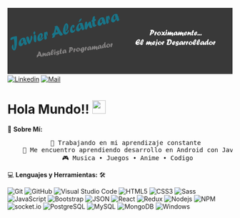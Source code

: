 ![Header](https://raw.githubusercontent.com/Jalcantaracanto/Jalcantaracanto/master/HeaderGithub.png "Header")
[![Linkedin](https://img.shields.io/badge/LikedIn-Javier%20Alc%C3%A1ntara-000000?style=flat&logo=linkedin&logoColor=blue&labelColor=black&color=blue
)](https://www.linkedin.com/in/jalcantaracanto/)
[![Mail](https://img.shields.io/badge/Gmail-javier.alcantara.canto%40gmail.com-000000?style=flat&logo=gmail&logoColor=red&labelColor=black&color=red
)](mailto:javier.alcantara.canto@gmail.com)

# Hola Mundo!! <img src="https://raw.githubusercontent.com/MartinHeinz/MartinHeinz/master/wave.gif" width="30px" height="30px" />

<!-- 
Mi nombre es Javier Alcántara, soy analista programador. Vivo en chile, en la región de Valparaiso. 

## Sobre Mí
-->


💬 **Sobre Mí:** <br>
<div align="center" width="200px" height="30px">
  <pre>
    💼 Trabajando en mi aprendizaje constante 
    🌱 Me encuentro aprendiendo desarrollo en Android con Java y Kotlin
    🎮 Musica • Juegos • Anime • Codigo
</pre>
</div>
<!-- 
💼 Aprendiendo • Busqueda 
    🌱 Android • Java • Kotlin
    🎮 Musica • Juegos • Anime • Codigo
  - 🔭 Trabajando en mi aprendizaje constante.
  - 🌱 Me encuentro aprendiendo desarrollo en Android con Java y Kotlin.
-->

💻 **Lenguajes y Herramientas:** 🛠️<br>

![Git](https://img.shields.io/badge/-Git-000000?style=flat&logo=git&logoColor=F05032&labelColor=ffffff)
![GitHub](https://img.shields.io/badge/-GitHub-000000?style=flat&logo=github&logoColor=000000&labelColor=ffffff)
![Visual Studio Code](https://img.shields.io/badge/-VSCode-000000?style=flat&logo=visual-studio-code&labelColor=007ACC)
![HTML5](https://img.shields.io/badge/-HTML5-000000?style=flat&logo=html5&logoColor=ffffff&labelColor=E34F26)
![CSS3](https://img.shields.io/badge/-CSS3-000000?style=flat&logo=css3&logoColor=ffffff&labelColor=1572B6) 
![Sass](https://img.shields.io/badge/-Sass-000000?style=flat&logo=sass&logoColor=ffffff&labelColor=%23CC6699)
![JavaScript](https://img.shields.io/badge/-JavaScript-000000?style=flat&logo=javascript)
![Bootstrap](https://img.shields.io/badge/-Bootstrap-000000?style=flat&logo=bootstrap&logoColor=ffffff&labelColor=563D7C)
![JSON](https://img.shields.io/badge/-JSON-000000?style=flat&logo=JSON&logoColor=000000&labelColor=ffffff)
![React](https://img.shields.io/badge/-React-000000?style=flat&logo=react)
![Redux](https://img.shields.io/badge/-Redux-000000?style=flat&logo=redux&logoColor=764ABC&labelColor=ffffff)
![Nodejs](https://img.shields.io/badge/-Nodejs-000000?style=flat&logo=Node.js)
![NPM](https://img.shields.io/badge/-npm-000000?style=flat&logo=npm&labelColor=ffffff)
![socket.io](https://img.shields.io/badge/-Socket.Io-000000?style=flat&logo=socket.io&logoColor=000000&labelColor=ffffff)
![PostgreSQL](https://img.shields.io/badge/-PostgreSQL-000000?style=flat&logo=postgresql&logoColor=ffffff&labelColor=336791)
![MySQL](https://img.shields.io/badge/-MySQL-000000?style=flat&logo=mysql&labelColor=ffffff)
![MongoDB](https://img.shields.io/badge/-MongoDB-000000?style=flat&logo=mongodb&labelColor=ffffff)
![Windows](https://img.shields.io/badge/-Windows-000000?style=flat&logo=windows&logoColor=ffffff&labelColor=0078D6)
<!-- 
📫 **Contacto:** <br>

[![Linkedin](https://img.shields.io/badge/LikedIn-Javier%20Alc%C3%A1ntara-000000?style=flat&logo=linkedin&logoColor=blue&labelColor=black&color=blue
)](https://www.linkedin.com/in/jalcantaracanto/)
[![Mail](https://img.shields.io/badge/Gmail-javier.alcantara.canto%40gmail.com-000000?style=flat&logo=gmail&logoColor=red&labelColor=black&color=red
)](mailto:javier.alcantara.canto@gmail.com)
-->
<!--
**Jalcantaracanto/Jalcantaracanto** is a ✨ _special_ ✨ repository because its `README.md` (this file) appears on your GitHub profile.

Here are some ideas to get you started:

- 🔭 I’m currently working on ...
- 🌱 I’m currently learning ...
- 👯 I’m looking to collaborate on ...
- 🤔 I’m looking for help with ...
- 💬 Ask me about ...
- 📫 How to reach me: ...
- 😄 Pronouns: ...
- ⚡ Fun fact: ...
-->
